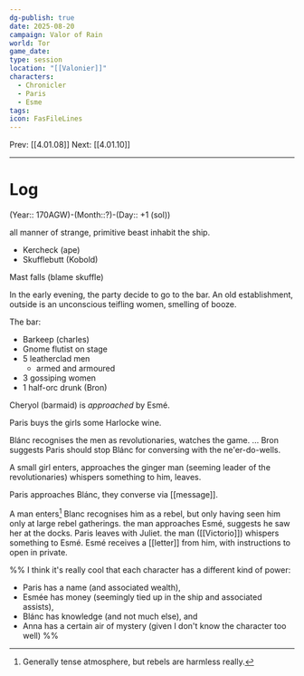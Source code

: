```yaml
---
dg-publish: true
date: 2025-08-20
campaign: Valor of Rain
world: Tor
game_date:
type: session
location: "[[Valonier]]"
characters:
  - Chronicler
  - Paris
  - Esme
tags:
icon: FasFileLines
---
```

Prev: [[4.01.08]]
Next: [[4.01.10]]

---
# Log
(Year:: 170AGW)-(Month::?)-(Day:: +1 (sol))

all manner of strange, primitive beast inhabit the ship.
 - Kercheck (ape)
 - Skufflebutt (Kobold)

Mast falls (blame skuffle)

In the early evening, the party decide to go to the bar.
An old establishment, outside is an unconscious teifling women, smelling of booze.

The bar:
 - Barkeep (charles)
 - Gnome flutist on stage
 - 5 leatherclad men
	 - armed and armoured
 - 3 gossiping women
 - 1 half-orc drunk (Bron)

Cheryol (barmaid) is *approached* by Esmé.

Paris buys the girls some Harlocke wine.

Blánc recognises the men as revolutionaries, watches the game.
...
Bron suggests Paris should stop Blánc for conversing with the ne'er-do-wells. 

A small girl enters, approaches the ginger man (seeming leader of the revolutionaries) whispers something to him, leaves.

Paris approaches Blánc, they converse via [[message]].

A man enters[^1]
Blanc recognises him as a rebel, but only having seen him only at large rebel gatherings.
the man approaches Esmé, suggests he saw her at the docks.
Paris leaves with Juliet.
the man ([[Victorio]]) whispers something to Esmé.
Esmé receives a [[letter]] from him, with instructions to open in private.


%%
I think it's really cool that each character has a different kind of power:  
- Paris has a name (and associated wealth),
- Esmée has money (seemingly tied up in the ship and associated assists),
- Blánc has knowledge (and not much else), and
- Anna has a certain air of mystery (given I don't know the character too well)
%%

[^1]: Generally tense atmosphere, but rebels are harmless really.